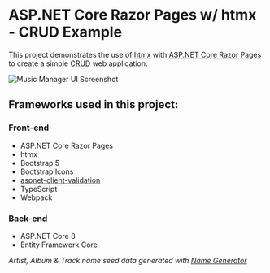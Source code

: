 ﻿# ASP.NET Core Razor Pages w/ htmx - CRUD Example

This project demonstrates the use of [htmx](https://htmx.org/) with [ASP.NET Core Razor Pages](https://docs.microsoft.com/en-us/aspnet/core/razor-pages/) to create a simple [CRUD](https://en.wikipedia.org/wiki/Create,_read,_update_and_delete) web application.

![Music Manager UI Screenshot](https://i.imgur.com/x8gpJ11.png)

## Frameworks used in this project:

### Front-end
* ASP.NET Core Razor Pages
* htmx
* Bootstrap 5
* Bootstrap Icons
* [aspnet-client-validation](https://github.com/haacked/aspnet-client-validation)
* TypeScript
* Webpack

### Back-end
* ASP.NET Core 8
* Entity Framework Core


_Artist, Album & Track name seed data generated with [Name Generator](https://www.name-generator.org.uk/band-name/)_
